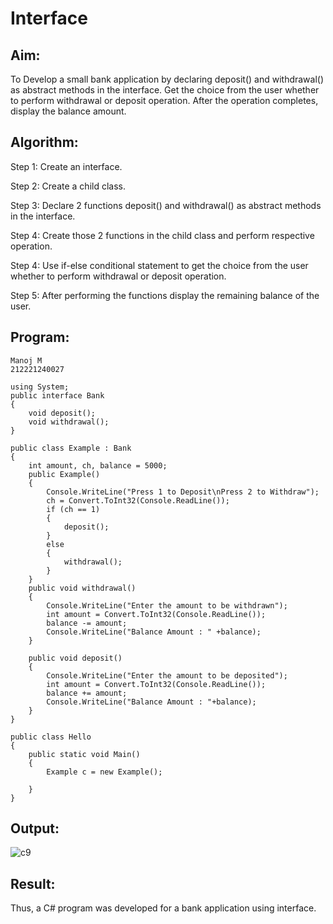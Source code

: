 # Interface

## Aim:
To Develop a small bank application by declaring deposit() and withdrawal() as abstract methods in the interface. Get the choice from the user whether to perform withdrawal or deposit operation. After the operation completes, display the balance amount.

## Algorithm:
Step 1:
Create an interface.

Step 2:
Create a child class.

Step 3:
Declare 2 functions deposit() and withdrawal() as abstract methods in the interface.

Step 4:
Create those 2 functions in the child class and perform respective operation.

Step 4:
Use if-else conditional statement to get the choice from the user whether to perform withdrawal or deposit operation.

Step 5:
After performing the functions display the remaining balance of the user.

## Program:
```
Manoj M
212221240027

using System;
public interface Bank
{
    void deposit();
    void withdrawal();
}

public class Example : Bank
{
    int amount, ch, balance = 5000;
    public Example()
    {
        Console.WriteLine("Press 1 to Deposit\nPress 2 to Withdraw");
        ch = Convert.ToInt32(Console.ReadLine());
        if (ch == 1)
        {
            deposit();
        }
        else
        {
            withdrawal();
        }
    }
    public void withdrawal()
    {
        Console.WriteLine("Enter the amount to be withdrawn");
        int amount = Convert.ToInt32(Console.ReadLine());
        balance -= amount;
        Console.WriteLine("Balance Amount : " +balance);
    }

    public void deposit()
    {
        Console.WriteLine("Enter the amount to be deposited");
        int amount = Convert.ToInt32(Console.ReadLine());
        balance += amount;
        Console.WriteLine("Balance Amount : "+balance);
    }
}

public class Hello
{
    public static void Main()
    {
        Example c = new Example();
        
    }
}
```

## Output:
![c9](https://user-images.githubusercontent.com/75234983/173349395-2e1340bc-7659-4572-a763-2f8bca23864e.jpg)



## Result:
Thus, a C# program was developed for a bank application using interface.
